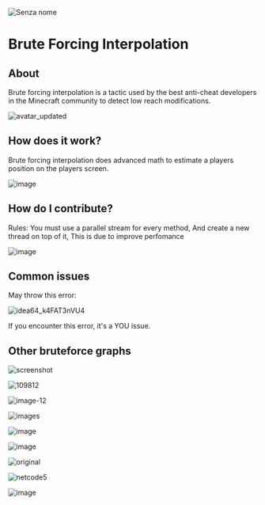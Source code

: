 ![Senza nome](https://user-images.githubusercontent.com/67660019/122413942-0d8fe200-cf87-11eb-94d4-3b77a1b241ad.png)
# Brute Forcing Interpolation 

## About

Brute forcing interpolation is a tactic used by the best anti-cheat developers in the Minecraft community to detect low reach modifications.

![avatar_updated](https://user-images.githubusercontent.com/50290580/122412072-f30d3700-cf8d-11eb-8105-f268bdf23f99.png)

## How does it work?

Brute forcing interpolation does advanced math to estimate a players position on the players screen.

![image](https://user-images.githubusercontent.com/50290580/122410309-79c11480-cf8c-11eb-95d6-14237c9587c5.png)

## How do I contribute?

Rules: You must use a parallel stream for every method, And create a new thread on top of it, This is due to improve perfomance

![image](https://user-images.githubusercontent.com/50290580/122411403-66fb0f80-cf8d-11eb-9757-f85e8c94366b.png)

## Common issues

May throw this error:

![idea64_k4FAT3nVU4](https://user-images.githubusercontent.com/67660019/122411666-37480980-cf85-11eb-9af1-33a20b1ca6ed.png)

If you encounter this error, it's a YOU issue.


## Other bruteforce graphs

![screenshot](https://user-images.githubusercontent.com/67660019/122412443-dbca4b80-cf85-11eb-8320-03c650d55beb.png)

![109812](https://user-images.githubusercontent.com/67660019/122412518-ee448500-cf85-11eb-8376-33398ebf7ec8.png)

![image-12](https://user-images.githubusercontent.com/67660019/122412556-f4d2fc80-cf85-11eb-8caf-61e45eb0a5d7.jpg)

![images](https://user-images.githubusercontent.com/67660019/122412591-fd2b3780-cf85-11eb-9f8d-250ae94d7c02.png)

![image](https://user-images.githubusercontent.com/50290580/122412739-7e86c800-cf8e-11eb-8b9f-aca56b601761.png)

![image](https://user-images.githubusercontent.com/50290580/122412771-85add600-cf8e-11eb-9043-a81aaf126e3d.png)

![original](https://user-images.githubusercontent.com/67660019/122413303-8d697c80-cf86-11eb-9c92-ca9c75167235.jpg)

![netcode5](https://user-images.githubusercontent.com/67660019/122413307-8e021300-cf86-11eb-86a1-e8cd113923ce.png)

![image](https://user-images.githubusercontent.com/50290580/122413572-27cdbe00-cf8f-11eb-8e00-d0de6ffb0f91.png)

